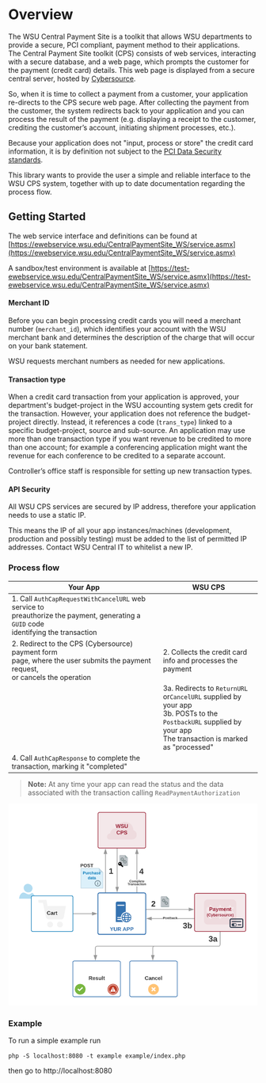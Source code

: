 # Overview

The WSU Central Payment Site is a toolkit that allows WSU departments to provide a secure, PCI compliant, 
 payment method to their applications.<br>
The Central Payment Site toolkit (CPS) consists of web services, interacting with a secure database, and a web page,
 which prompts the customer for the payment (credit card) details. This web page is displayed from a secure central 
 server, hosted by [Cybersource](https://www.cybersource.com).

So, when it is time to collect a payment from a customer, your application re-directs to the CPS secure web page. 
 After collecting the payment from the customer, the system redirects back to your application and you can 
 process the result of the payment (e.g. displaying a receipt to the customer, crediting the customer’s account, 
 initiating shipment processes, etc.).
 
Because your application does not "input, process or store" the credit card information, it is by definition not 
 subject to the [PCI Data Security standards](https://en.wikipedia.org/wiki/Payment_Card_Industry_Data_Security_Standard).
 
This library wants to provide the user a simple and reliable interface to the WSU CPS system, together with
 up to date documentation regarding the process flow.


## Getting Started

The web service interface and definitions can be found at
[https://ewebservice.wsu.edu/CentralPaymentSite_WS/service.asmx](https://ewebservice.wsu.edu/CentralPaymentSite_WS/service.asmx)

A sandbox/test environment is available at
 [https://test-ewebservice.wsu.edu/CentralPaymentSite_WS/service.asmx](https://test-ewebservice.wsu.edu/CentralPaymentSite_WS/service.asmx)


#### Merchant ID

Before you can begin processing credit cards you will need a merchant number (`merchant_id`), which identifies your account with the WSU 
merchant bank and determines the description of the charge that will occur on your bank statement.

WSU requests merchant numbers as needed for new applications.

#### Transaction type

When a credit card transaction from your application is approved, your department's budget-project in the WSU 
 accounting system gets credit for the transaction. However, your application does not reference the budget-project 
 directly. Instead, it references a code (`trans_type`) linked to a specific budget-project, source and sub-source.
 An application may use more than one transaction type if you want revenue to be credited to more than one account; for example
 a conferencing application might want the revenue for each conference to be credited to a separate account.

Controller’s office staff is responsible for setting up new transaction types.

#### API Security

All WSU CPS services are secured by IP address, therefore your application needs to use a static IP.

This means the IP of all your app instances/machines (development, production and possibly testing) must be added to the list 
 of permitted IP addresses.
 Contact WSU Central IT to whitelist a new IP.


### Process flow

| Your App | WSU CPS |
| --- | --- |
| 1. Call `AuthCapRequestWithCancelURL` web service to<br> preauthorize the payment, generating a `GUID` code<br> identifying the transaction | |
| 2. Redirect to the CPS (Cybersource) payment form<br> page, where the user submits the payment request,<br> or cancels the operation | 2. Collects the credit card info and processes the payment |
|   | 3a. Redirects to `ReturnURL` or`CancelURL` supplied by your app<br> 3b. POSTs to the `PostbackURL` supplied by your app<br> The transaction is marked as "processed" |
| 4. Call `AuthCapResponse` to complete the transaction, marking it "completed" | |

> **Note:** At any time your app can read the status and the data associated with the transaction calling `ReadPaymentAuthorization`

![flow](/docs/flow.png "Flow")


### Example

To run a simple example run
```
php -S localhost:8080 -t example example/index.php
```
then go to http://localhost:8080
